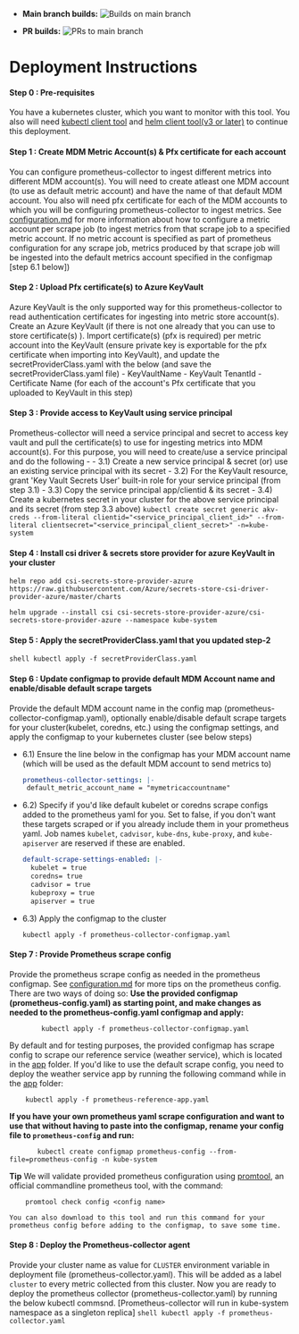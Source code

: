 - **Main branch builds:** ![Builds on main branch](https://github.com/Azure/prometheus-collector/actions/workflows/build-and-push-image-and-chart.yml/badge.svg?branch=main&event=push)

- **PR builds:** ![PRs to main branch](https://github.com/Azure/prometheus-collector/actions/workflows/build-and-push-image-and-chart.yml/badge.svg?branch=main&event!=push)


# Deployment Instructions

#### Step 0 : Pre-requisites
  You have a kubernetes cluster, which you want to monitor with this tool. You also will need [kubectl client tool](https://kubernetes.io/docs/tasks/tools/install-kubectl-windows/) and [helm client tool(v3 or later)](https://helm.sh/docs/intro/install/) to continue this deployment.

#### Step 1 : Create MDM Metric Account(s) & Pfx certificate for each account
  You can configure prometheus-collector to ingest different metrics into different MDM account(s). You will need to create atleast one MDM account (to use as default metric account) and have the name of that default MDM account. You also will need pfx certificate for each of the MDM accounts to which you will be configuring prometheus-collector to ingest metrics. See [configuration.md](../configuration.md) for more information about how to configure a metric account per scrape job (to ingest metrics from that scrape job to a specified metric account. If no metric account is specified as part of prometheus configuration for any scrape job, metrics produced by that scrape job will be ingested into the default metrics account specified in the configmap [step 6.1 below])

#### Step 2 : Upload Pfx certificate(s) to Azure KeyVault
  Azure KeyVault is the only supported way for this prometheus-collector to read authentication certificates for ingesting into metric store account(s). Create an Azure KeyVault (if there is not one already that you can use to store certificate(s) ). Import certificate(s) (pfx is required) per metric account into the KeyVault (ensure private key is exportable for the pfx certificate when importing into KeyVault), and update the secretProviderClass.yaml with the below (and save the secretProviderClass.yaml file)
     - KeyVaultName
     - KeyVault TenantId
     - Certificate Name (for each of the account's Pfx certificate that you uploaded to KeyVault in this step)

#### Step 3 : Provide access to KeyVault using service principal
  Prometheus-collector will need a service principal and secret to access key vault and pull the certificate(s) to use for ingesting metrics into MDM account(s). For this purpose, you will need to create/use a service principal and do the following -
     - 3.1) Create a new service principal & secret (or) use an existing service principal with its secret
     - 3.2) For the KeyVault resource, grant 'Key Vault Secrets User' built-in role for your service principal (from step 3.1)
     - 3.3) Copy the service principal app/clientid & its secret
     - 3.4) Create a kubernetes secret in your cluster for the above service principal and its secret (from step 3.3 above)
        ```
        kubectl create secret generic akv-creds --from-literal clientid="<service_principal_client_id>" --from-literal clientsecret="<service_principal_client_secret>" -n=kube-system 
        ```

#### Step 4 : Install csi driver & secrets store provider for azure KeyVault in your cluster
```shell 
helm repo add csi-secrets-store-provider-azure https://raw.githubusercontent.com/Azure/secrets-store-csi-driver-provider-azure/master/charts 
```
```shell 
helm upgrade --install csi csi-secrets-store-provider-azure/csi-secrets-store-provider-azure --namespace kube-system 
```

#### Step 5 : Apply the secretProviderClass.yaml that you updated step-2
```shell kubectl apply -f secretProviderClass.yaml ```

#### Step 6 : Update configmap to provide default MDM Account name and enable/disable default scrape targets

Provide the default MDM account name in the config map (prometheus-collector-configmap.yaml), optionally enable/disable default scrape targets for your cluster(kubelet, coredns, etc.) using the configmap settings, and apply the configmap to your kubernetes cluster (see below steps)

- 6.1) Ensure the line below in the configmap has your MDM account name (which will be used as the default MDM account to send metrics to)

     ```yaml
    prometheus-collector-settings: |-
      default_metric_account_name = "mymetricaccountname"
     ```

- 6.2) Specify if you'd like default kubelet or coredns scrape configs added to the prometheus yaml for you. Set to false, if you don't want these targets scraped or if you already include them in your prometheus yaml. Job names `kubelet`, `cadvisor`, `kube-dns`, `kube-proxy`, and `kube-apiserver` are reserved if these are enabled.

    ```yaml
    default-scrape-settings-enabled: |-
      kubelet = true
      coredns= true
      cadvisor = true
      kubeproxy = true
      apiserver = true
    ```


- 6.3) Apply the configmap to the cluster
    ```shell
    kubectl apply -f prometheus-collector-configmap.yaml
    ```

#### Step 7 : Provide Prometheus scrape config
Provide the prometheus scrape config as needed in the prometheus configmap. See [configuration.md](../configuration.md) for more tips on the prometheus config. There are two ways of doing so:
**Use the provided configmap (prometheus-config.yaml) as starting point, and make changes as needed to the prometheus-config.yaml configmap and apply:**
```shell
        kubectl apply -f prometheus-collector-configmap.yaml
```

By default and for testing purposes, the provided configmap has scrape config to scrape our reference service (weather service), which is located in the [app](../app/prometheus-reference-app.yaml) folder. If you'd like to use the default scrape config, you need to deploy the weather service app by running the following command while in the [app](../app/prometheus-reference-app.yaml) folder:
```shell
    kubectl apply -f prometheus-reference-app.yaml
```
    
**If you have your own prometheus yaml scrape configuration and want to use that without having to paste into the configmap, rename your config file   to ```prometheus-config``` and run:**
```shell
       kubectl create configmap prometheus-config --from-file=prometheus-config -n kube-system
```

**Tip** We will validate provided prometheus configuration using [promtool](https://github.com/prometheus/prometheus/tree/main/cmd/promtool), an official commandline prometheus tool, with the command:
```shell
    promtool check config <config name>
```
    You can also download to this tool and run this command for your prometheus config before adding to the configmap, to save some time.

#### Step 8 :  Deploy the Prometheus-collector agent
Provide your cluster name as value for ```CLUSTER``` environment variable in deployment file (prometheus-collector.yaml). This will be added as a label ```cluster``` to every metric collected from this cluster. Now you are ready to deploy the prometheus collector (prometheus-collector.yaml) by running the below kubectl commsnd. [Prometheus-collector will run in kube-system namespace as a singleton replica]
```shell kubectl apply -f prometheus-collector.yaml ```
